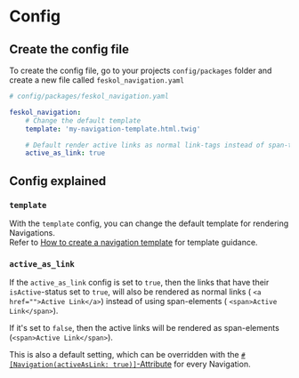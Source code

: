 # Config

## Create the config file

To create the config file, go to your projects `config/packages` folder and
create a new file called `feskol_navigation.yaml`

```yaml
# config/packages/feskol_navigation.yaml

feskol_navigation:
    # Change the default template
    template: 'my-navigation-template.html.twig'

    # Default render active links as normal link-tags instead of span-tag
    active_as_link: true
```

## Config explained

### `template`

With the `template` config, you can change the default template for rendering
Navigations.  
Refer to [How to create a navigation template](template.md) for template
guidance.

### `active_as_link`

If the `active_as_link` config is set to `true`, then the links that have their
`isActive`-status set to `true`, will also be rendered as normal links (
`<a href="">Active Link</a>`) instead of using span-elements (
`<span>Active Link</span>`).

If it's set to `false`, then the active links will be rendered as span-elements
(`<span>Active Link</span>`).

This is also a default setting, which can be overridden with the
[`#[Navigation(activeAsLink: true)]`-Attribute](attribute.md) for every
Navigation.

